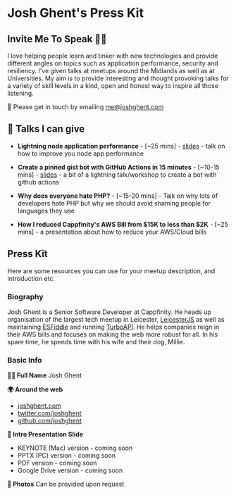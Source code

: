 # Josh Ghent's Press Kit

## Invite Me To Speak 👨‍🏫

I love helping people learn and tinker with new technologies and provide different angles on topics such as application performance, security and resiliency. I've given talks at meetups around the Midlands as well as at Universities. My aim is to provide interesting and thought provoking talks for a variety of skill levels in a kind, open and honest way to inspire all those listening.

💌 Please get in touch by emailing <me@joshghent.com>

## 🙊 Talks I can give
- **Lightning node application performance** - [~25 mins] - [slides](https://speakerdeck.com/joshghent/lightning-node-performance) - talk on how to improve you node app performance

- **Create a pinned gist bot with GitHub Actions in 15 minutes** - [~10-15 mins] - [slides](https://docs.google.com/presentation/d/1kZYC-rLcxGbD-OFx4KMIyFncRVY3o7J7sckpGsr6C8o/edit?usp=sharing) - a bit of a lightning talk/workshop to create a bot with github actions

- **Why does everyone hate PHP?** - [~15-20 mins] - Talk on why lots of developers hate PHP but why we should avoid shaming people for languages they use

- **How I reduced Cappfinity's AWS Bill from $15K to less than $2K** - [~25 mins] - a presentation about how to reduce your AWS/Cloud bills


## Press Kit
Here are some resources you can use for your meetup description, and introduction etc.

### Biography

Josh Ghent is a Senior Software Developer at Cappfinity. He heads up organisation of the largest tech meetup in Leicester, [LeicesterJS](https://leicesterjs.org) as well as maintaining [ESFiddle](https://esfiddle.net) and running [TurboAPI](https://turboapi.dev). He helps companies reign in their AWS bills and focuses on making the web more robust for all. In his spare time, he spends time with his wife and their dog, Millie.

### Basic Info

**👨‍💻 Full Name**
Josh Ghent

**🌍 Around the web**
- [joshghent.com](https://joshghent.com)
- [twitter.com/joshghent](https://twitter.com/joshghent)
- [github.com/joshghent](https://github.com/joshghent)

**👋 Intro Presentation Slide**
- KEYNOTE (Mac) version - coming soon
- PPTX (PC) version - coming soon
- PDF version - coming soon
- Google Drive version - coming soon

**🤳 Photos**
Can be provided upon request
